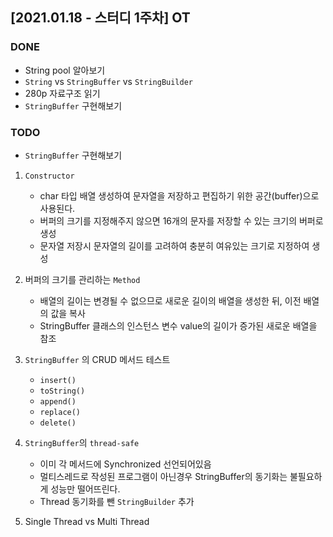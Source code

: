 ## [2021.01.18 - 스터디 1주차] OT

### DONE
- String pool 알아보기
- `String` vs `StringBuffer` vs `StringBuilder`
- 280p 자료구조 읽기
- `StringBuffer` 구현해보기

### TODO

- `StringBuffer` 구현해보기

1. `Constructor`
    - char 타입 배열 생성하여 문자열을 저장하고 편집하기 위한 공간(buffer)으로 사용된다.
    - 버퍼의 크기를 지정해주지 않으면 16개의 문자를 저장할 수 있는 크기의 버퍼로 생성
    - 문자열 저장시 문자열의 길이를 고려하여 충분히 여유있는 크기로 지정하여 생성

2. 버퍼의 크기를 관리하는 `Method`
    - 배열의 길이는 변경될 수 없으므로 새로운 길이의 배열을 생성한 뒤, 이전 배열의 값을 복사
    - StringBuffer 클래스의 인스턴스 변수 value의 길이가 증가된 새로운 배열을 참조

3. `StringBuffer` 의 CRUD 메서드 테스트
    - `insert()`
    - `toString()`
    - `append()`
    - `replace()`
    - `delete()`

4. `StringBuffer`의 `thread-safe`
    - 이미 각 메서드에 Synchronized 선언되어있음
    - 멀티스레드로 작성된 프로그램이 아닌경우 StringBuffer의 동기화는 불필요하게 성능만 떨어뜨린다.
    - Thread 동기화를 뺀 `StringBuilder` 추가

5. Single Thread vs Multi Thread
